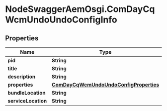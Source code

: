 # NodeSwaggerAemOsgi.ComDayCqWcmUndoUndoConfigInfo

## Properties

Name | Type | Description | Notes
------------ | ------------- | ------------- | -------------
**pid** | **String** |  | [optional] 
**title** | **String** |  | [optional] 
**description** | **String** |  | [optional] 
**properties** | [**ComDayCqWcmUndoUndoConfigProperties**](ComDayCqWcmUndoUndoConfigProperties.md) |  | [optional] 
**bundleLocation** | **String** |  | [optional] 
**serviceLocation** | **String** |  | [optional] 


